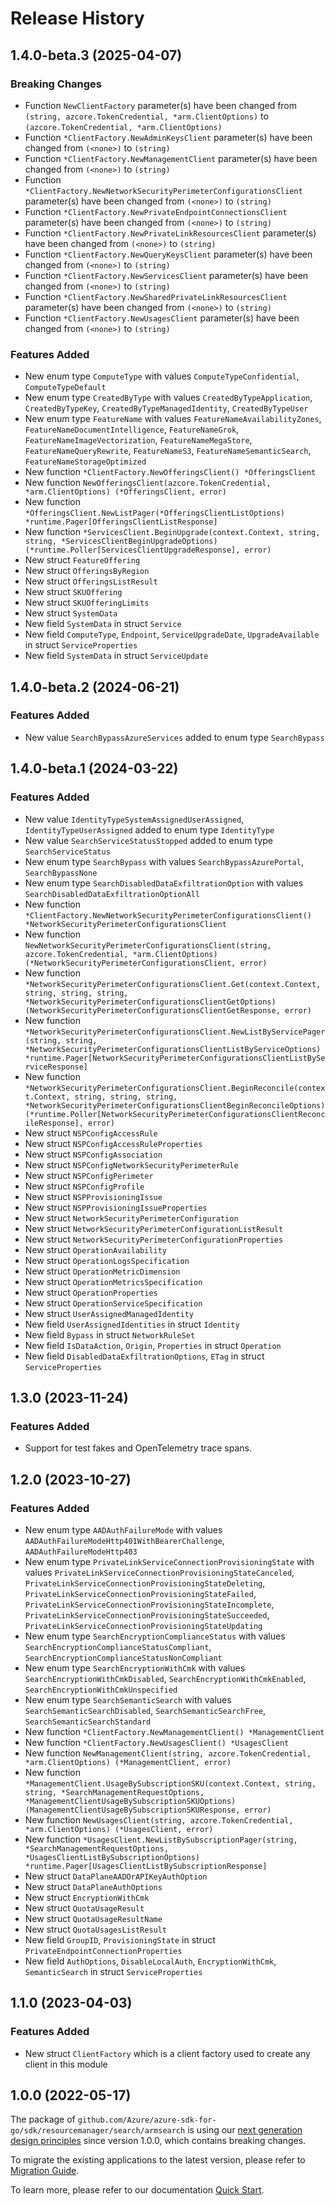 # Release History

## 1.4.0-beta.3 (2025-04-07)
### Breaking Changes

- Function `NewClientFactory` parameter(s) have been changed from `(string, azcore.TokenCredential, *arm.ClientOptions)` to `(azcore.TokenCredential, *arm.ClientOptions)`
- Function `*ClientFactory.NewAdminKeysClient` parameter(s) have been changed from `(<none>)` to `(string)`
- Function `*ClientFactory.NewManagementClient` parameter(s) have been changed from `(<none>)` to `(string)`
- Function `*ClientFactory.NewNetworkSecurityPerimeterConfigurationsClient` parameter(s) have been changed from `(<none>)` to `(string)`
- Function `*ClientFactory.NewPrivateEndpointConnectionsClient` parameter(s) have been changed from `(<none>)` to `(string)`
- Function `*ClientFactory.NewPrivateLinkResourcesClient` parameter(s) have been changed from `(<none>)` to `(string)`
- Function `*ClientFactory.NewQueryKeysClient` parameter(s) have been changed from `(<none>)` to `(string)`
- Function `*ClientFactory.NewServicesClient` parameter(s) have been changed from `(<none>)` to `(string)`
- Function `*ClientFactory.NewSharedPrivateLinkResourcesClient` parameter(s) have been changed from `(<none>)` to `(string)`
- Function `*ClientFactory.NewUsagesClient` parameter(s) have been changed from `(<none>)` to `(string)`

### Features Added

- New enum type `ComputeType` with values `ComputeTypeConfidential`, `ComputeTypeDefault`
- New enum type `CreatedByType` with values `CreatedByTypeApplication`, `CreatedByTypeKey`, `CreatedByTypeManagedIdentity`, `CreatedByTypeUser`
- New enum type `FeatureName` with values `FeatureNameAvailabilityZones`, `FeatureNameDocumentIntelligence`, `FeatureNameGrok`, `FeatureNameImageVectorization`, `FeatureNameMegaStore`, `FeatureNameQueryRewrite`, `FeatureNameS3`, `FeatureNameSemanticSearch`, `FeatureNameStorageOptimized`
- New function `*ClientFactory.NewOfferingsClient() *OfferingsClient`
- New function `NewOfferingsClient(azcore.TokenCredential, *arm.ClientOptions) (*OfferingsClient, error)`
- New function `*OfferingsClient.NewListPager(*OfferingsClientListOptions) *runtime.Pager[OfferingsClientListResponse]`
- New function `*ServicesClient.BeginUpgrade(context.Context, string, string, *ServicesClientBeginUpgradeOptions) (*runtime.Poller[ServicesClientUpgradeResponse], error)`
- New struct `FeatureOffering`
- New struct `OfferingsByRegion`
- New struct `OfferingsListResult`
- New struct `SKUOffering`
- New struct `SKUOfferingLimits`
- New struct `SystemData`
- New field `SystemData` in struct `Service`
- New field `ComputeType`, `Endpoint`, `ServiceUpgradeDate`, `UpgradeAvailable` in struct `ServiceProperties`
- New field `SystemData` in struct `ServiceUpdate`


## 1.4.0-beta.2 (2024-06-21)
### Features Added

- New value `SearchBypassAzureServices` added to enum type `SearchBypass`


## 1.4.0-beta.1 (2024-03-22)
### Features Added

- New value `IdentityTypeSystemAssignedUserAssigned`, `IdentityTypeUserAssigned` added to enum type `IdentityType`
- New value `SearchServiceStatusStopped` added to enum type `SearchServiceStatus`
- New enum type `SearchBypass` with values `SearchBypassAzurePortal`, `SearchBypassNone`
- New enum type `SearchDisabledDataExfiltrationOption` with values `SearchDisabledDataExfiltrationOptionAll`
- New function `*ClientFactory.NewNetworkSecurityPerimeterConfigurationsClient() *NetworkSecurityPerimeterConfigurationsClient`
- New function `NewNetworkSecurityPerimeterConfigurationsClient(string, azcore.TokenCredential, *arm.ClientOptions) (*NetworkSecurityPerimeterConfigurationsClient, error)`
- New function `*NetworkSecurityPerimeterConfigurationsClient.Get(context.Context, string, string, string, *NetworkSecurityPerimeterConfigurationsClientGetOptions) (NetworkSecurityPerimeterConfigurationsClientGetResponse, error)`
- New function `*NetworkSecurityPerimeterConfigurationsClient.NewListByServicePager(string, string, *NetworkSecurityPerimeterConfigurationsClientListByServiceOptions) *runtime.Pager[NetworkSecurityPerimeterConfigurationsClientListByServiceResponse]`
- New function `*NetworkSecurityPerimeterConfigurationsClient.BeginReconcile(context.Context, string, string, string, *NetworkSecurityPerimeterConfigurationsClientBeginReconcileOptions) (*runtime.Poller[NetworkSecurityPerimeterConfigurationsClientReconcileResponse], error)`
- New struct `NSPConfigAccessRule`
- New struct `NSPConfigAccessRuleProperties`
- New struct `NSPConfigAssociation`
- New struct `NSPConfigNetworkSecurityPerimeterRule`
- New struct `NSPConfigPerimeter`
- New struct `NSPConfigProfile`
- New struct `NSPProvisioningIssue`
- New struct `NSPProvisioningIssueProperties`
- New struct `NetworkSecurityPerimeterConfiguration`
- New struct `NetworkSecurityPerimeterConfigurationListResult`
- New struct `NetworkSecurityPerimeterConfigurationProperties`
- New struct `OperationAvailability`
- New struct `OperationLogsSpecification`
- New struct `OperationMetricDimension`
- New struct `OperationMetricsSpecification`
- New struct `OperationProperties`
- New struct `OperationServiceSpecification`
- New struct `UserAssignedManagedIdentity`
- New field `UserAssignedIdentities` in struct `Identity`
- New field `Bypass` in struct `NetworkRuleSet`
- New field `IsDataAction`, `Origin`, `Properties` in struct `Operation`
- New field `DisabledDataExfiltrationOptions`, `ETag` in struct `ServiceProperties`


## 1.3.0 (2023-11-24)
### Features Added

- Support for test fakes and OpenTelemetry trace spans.


## 1.2.0 (2023-10-27)
### Features Added

- New enum type `AADAuthFailureMode` with values `AADAuthFailureModeHttp401WithBearerChallenge`, `AADAuthFailureModeHttp403`
- New enum type `PrivateLinkServiceConnectionProvisioningState` with values `PrivateLinkServiceConnectionProvisioningStateCanceled`, `PrivateLinkServiceConnectionProvisioningStateDeleting`, `PrivateLinkServiceConnectionProvisioningStateFailed`, `PrivateLinkServiceConnectionProvisioningStateIncomplete`, `PrivateLinkServiceConnectionProvisioningStateSucceeded`, `PrivateLinkServiceConnectionProvisioningStateUpdating`
- New enum type `SearchEncryptionComplianceStatus` with values `SearchEncryptionComplianceStatusCompliant`, `SearchEncryptionComplianceStatusNonCompliant`
- New enum type `SearchEncryptionWithCmk` with values `SearchEncryptionWithCmkDisabled`, `SearchEncryptionWithCmkEnabled`, `SearchEncryptionWithCmkUnspecified`
- New enum type `SearchSemanticSearch` with values `SearchSemanticSearchDisabled`, `SearchSemanticSearchFree`, `SearchSemanticSearchStandard`
- New function `*ClientFactory.NewManagementClient() *ManagementClient`
- New function `*ClientFactory.NewUsagesClient() *UsagesClient`
- New function `NewManagementClient(string, azcore.TokenCredential, *arm.ClientOptions) (*ManagementClient, error)`
- New function `*ManagementClient.UsageBySubscriptionSKU(context.Context, string, string, *SearchManagementRequestOptions, *ManagementClientUsageBySubscriptionSKUOptions) (ManagementClientUsageBySubscriptionSKUResponse, error)`
- New function `NewUsagesClient(string, azcore.TokenCredential, *arm.ClientOptions) (*UsagesClient, error)`
- New function `*UsagesClient.NewListBySubscriptionPager(string, *SearchManagementRequestOptions, *UsagesClientListBySubscriptionOptions) *runtime.Pager[UsagesClientListBySubscriptionResponse]`
- New struct `DataPlaneAADOrAPIKeyAuthOption`
- New struct `DataPlaneAuthOptions`
- New struct `EncryptionWithCmk`
- New struct `QuotaUsageResult`
- New struct `QuotaUsageResultName`
- New struct `QuotaUsagesListResult`
- New field `GroupID`, `ProvisioningState` in struct `PrivateEndpointConnectionProperties`
- New field `AuthOptions`, `DisableLocalAuth`, `EncryptionWithCmk`, `SemanticSearch` in struct `ServiceProperties`


## 1.1.0 (2023-04-03)
### Features Added

- New struct `ClientFactory` which is a client factory used to create any client in this module


## 1.0.0 (2022-05-17)

The package of `github.com/Azure/azure-sdk-for-go/sdk/resourcemanager/search/armsearch` is using our [next generation design principles](https://azure.github.io/azure-sdk/general_introduction.html) since version 1.0.0, which contains breaking changes.

To migrate the existing applications to the latest version, please refer to [Migration Guide](https://aka.ms/azsdk/go/mgmt/migration).

To learn more, please refer to our documentation [Quick Start](https://aka.ms/azsdk/go/mgmt).